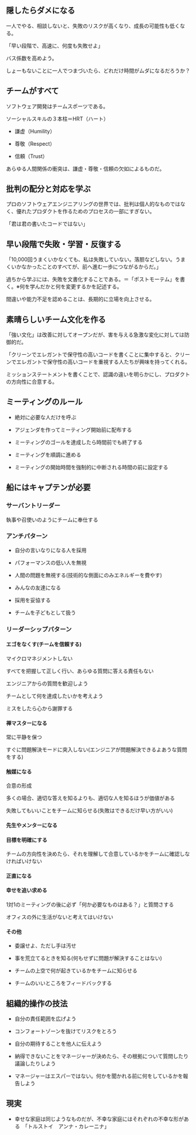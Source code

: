 ## 隠したらダメになる

一人でやる、相談しないと、失敗のリスクが高くなり、成長の可能性も低くなる。

「早い段階で、高速に、何度も失敗せよ」

バス係数を高めよう。

しょーもないことに一人でつまづいたら、どれだけ時間がムダになるだろうか？

## チームがすべて

ソフトウェア開発はチームスポーツである。

ソーシャルスキルの３本柱＝HRT（ハート）

- 謙虚（Humility）

- 尊敬（Respect）

- 信頼（Trust）

あらゆる人間関係の衝突は、謙虚・尊敬・信頼の欠如によるものだ。

## 批判の配分と対応を学ぶ

プロのソフトウェアエンジニアリングの世界では、批判は個人的なものではなく、優れたプロダクトを作るためのプロセスの一部にすぎない。

「君は君の書いたコードではない」

## 早い段階で失敗・学習・反復する

「10,000回うまくいかなくても、私は失敗していない。落胆などしない。うまくいかなかったことのすべてが、前へ進む一歩につながるからだ。」

過ちから学ぶには、失敗を文書化することである。＝「ポストモーテム」を書く。※何を学んだかと何を変更するかを記述する。

間違いや能力不足を認めることは、長期的に立場を向上させる。

## 素晴らしいチーム文化を作る

「強い文化」は改善に対してオープンだが、害を与える急激な変化に対しては防御的だ。

「クリーンでエレガントで保守性の高いコードを書くことに集中すると、クリーンでエレガントで保守性の高いコードを重視する人たちが興味を持ってくれる。

ミッションステートメントを書くことで、認識の違いを明らかにし、プロダクトの方向性に合意する。

## ミーティングのルール

- 絶対に必要な人だけを呼ぶ

- アジェンダを作ってミーティング開始前に配布する

- ミーティングのゴールを達成したら時間前でも終了する

- ミーティングを順調に進める

- ミーティングの開始時間を強制的に中断される時間の前に設定する

## 船にはキャプテンが必要

### サーバントリーダー

執事や召使いのようにチームに奉仕する

### アンチパターン

- 自分の言いなりになる人を採用

- パフォーマンスの低い人を無視

- 人間の問題を無視する(技術的な側面にのみエネルギーを費やす)

- みんなの友達になる

- 採用を妥協する

- チームを子どもとして扱う

### リーダーシップパターン

#### エゴをなくす(チームを信頼する)

マイクロマネジメントしない

すべてを把握して正しく行い、あらゆる質問に答える責任もない

エンジニアからの質問を歓迎しよう

チームとして何を達成したいかを考えよう

ミスをしたら心から謝罪する

#### 禅マスターになる

常に平静を保つ

すぐに問題解決モードに突入しない(エンジニアが問題解決できるよあうな質問をする)

#### 触媒になる

合意の形成

多くの場合、適切な答えを知るよりも、適切な人を知るほうが価値がある

失敗してもいいことをチームに知らせる(失敗はできるだけ早い方がいい)

#### 先生やメンターになる

#### 目標を明確にする

チームの方向性を決めたら、それを理解して合意しているかをチームに確認しなければいけない

#### 正直になる

#### 幸せを追い求める

1対1のミーティングの後に必ず「何か必要なものはある？」と質問さする

オフィスの外に生活がないと考えてはいけない

#### その他

- 委譲せよ、ただし手は汚せ

- 事を荒立てるときを知る(何もせずに問題が解決することはない)

- チームの上空で何が起きているかをチームに知らせる

- チームのいいところをフィードバックする

## 組織的操作の技法

- 自分の責任範囲を広げよう

- コンフォートゾーンを抜けてリスクをとろう

- 自分の期待することを他人に伝えよう

- 納得できないことをマネージャーが決めたら、その根拠について質問したり議論したりしよう

- マネージャーはエスパーではない。何かを聞かれる前に何をしているかを報告しよう


## 現実

- 幸せな家庭は同じようなものだが、不幸な家庭にはそれぞれの不幸な形がある　「トルストイ　アンナ・カレーニナ」
